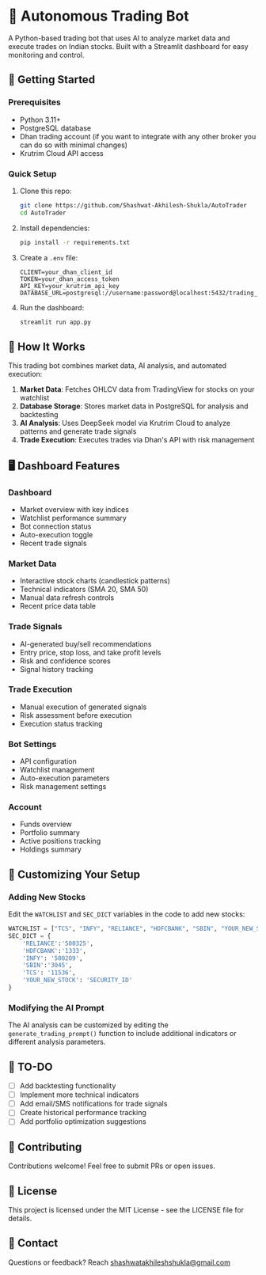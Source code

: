 # 🤖 Autonomous Trading Bot

A Python-based trading bot that uses AI to analyze market data and execute trades on Indian stocks. Built with a Streamlit dashboard for easy monitoring and control.

## 🚀 Getting Started

### Prerequisites

- Python 3.11+
- PostgreSQL database
- Dhan trading account (if you want to integrate with any other broker you can do so with minimal changes)
- Krutrim Cloud API access

### Quick Setup

1. Clone this repo:
   ```bash
   git clone https://github.com/Shashwat-Akhilesh-Shukla/AutoTrader
   cd AutoTrader
   ```

2. Install dependencies:
   ```bash
   pip install -r requirements.txt
   ```

3. Create a `.env` file:
   ```
   CLIENT=your_dhan_client_id
   TOKEN=your_dhan_access_token
   API_KEY=your_krutrim_api_key
   DATABASE_URL=postgresql://username:password@localhost:5432/trading_data
   ```

4. Run the dashboard:
   ```bash
   streamlit run app.py
   ```

## 🔧 How It Works

This trading bot combines market data, AI analysis, and automated execution:

1. **Market Data**: Fetches OHLCV data from TradingView for stocks on your watchlist
2. **Database Storage**: Stores market data in PostgreSQL for analysis and backtesting
3. **AI Analysis**: Uses DeepSeek model via Krutrim Cloud to analyze patterns and generate trade signals
4. **Trade Execution**: Executes trades via Dhan's API with risk management

## 🖥️ Dashboard Features

### Dashboard
- Market overview with key indices
- Watchlist performance summary
- Bot connection status
- Auto-execution toggle
- Recent trade signals

### Market Data
- Interactive stock charts (candlestick patterns)
- Technical indicators (SMA 20, SMA 50)
- Manual data refresh controls
- Recent price data table

### Trade Signals
- AI-generated buy/sell recommendations
- Entry price, stop loss, and take profit levels
- Risk and confidence scores
- Signal history tracking

### Trade Execution
- Manual execution of generated signals
- Risk assessment before execution
- Execution status tracking

### Bot Settings
- API configuration
- Watchlist management
- Auto-execution parameters
- Risk management settings

### Account
- Funds overview
- Portfolio summary
- Active positions tracking
- Holdings summary

## 🔨 Customizing Your Setup

### Adding New Stocks

Edit the `WATCHLIST` and `SEC_DICT` variables in the code to add new stocks:

```python
WATCHLIST = ["TCS", "INFY", "RELIANCE", "HDFCBANK", "SBIN", "YOUR_NEW_STOCK"]
SEC_DICT = {
    'RELIANCE':'500325', 
    'HDFCBANK':'1333', 
    'INFY': '500209', 
    'SBIN':'3045', 
    'TCS': '11536',
    'YOUR_NEW_STOCK': 'SECURITY_ID'
}
```

### Modifying the AI Prompt

The AI analysis can be customized by editing the `generate_trading_prompt()` function to include additional indicators or different analysis parameters.

## 📝 TO-DO

- [ ] Add backtesting functionality
- [ ] Implement more technical indicators
- [ ] Add email/SMS notifications for trade signals
- [ ] Create historical performance tracking
- [ ] Add portfolio optimization suggestions

## 🤝 Contributing

Contributions welcome! Feel free to submit PRs or open issues.

## 📄 License

This project is licensed under the MIT License - see the LICENSE file for details.

## 📧 Contact

Questions or feedback? Reach shashwatakhileshshukla@gmail.com
